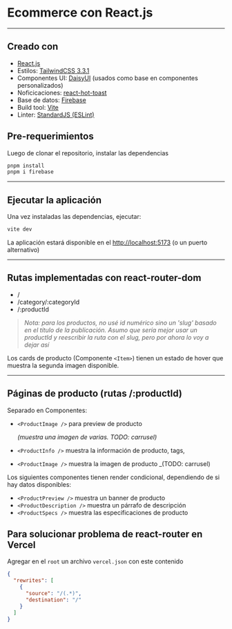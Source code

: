 # Ecommerce con React.js

<hr />

## Creado con

- [React.js](https://react.dev/)
- Estilos: [TailwindCSS 3.3.1](https://tailwindcss.com/docs/installation)
- Componentes UI: [DaisyUI](https://daisyui.com/docs/install/) (usados como base en componentes personalizados)
- Noficicaciones: [react-hot-toast](https://react-hot-toast.com/)
- Base de datos: [Firebase](https://firebase.google.com/)
- Build tool: [Vite](https://vitejs.dev/)
- Linter: [StandardJS (ESLint)](https://standardjs.com/)

## Pre-requerimientos

Luego de clonar el repositorio, instalar las dependencias

```bash
pnpm install
pnpm i firebase
```

<hr />

## Ejecutar la aplicación

Una vez instaladas las dependencias, ejecutar:

```bash
vite dev
```

La aplicación estará disponible en el [http://localhost:5173](http://localhost:5173) (o un puerto alternativo)

<hr />

## Rutas implementadas con react-router-dom

- /
- /category/:categoryId
- /:productId <br />

> _Nota: para los productos, no usé id numérico sino un 'slug' basado en el título de la publicación. Asumo que sería mejor usar un productId y reescribir la ruta con el slug, pero por ahora lo voy a dejar así_

Los cards de producto (Componente `<Item>`) tienen un estado de hover que muestra la segunda imagen disponible.

<hr />

## Páginas de producto (rutas /:productId)

Separado en Componentes:

- `<ProductImage />` para preview de producto

  _(muestra una imagen de varias. TODO: carrusel)_

- `<ProductInfo />` muestra la información de producto, tags,
- `<ProductImage />` muestra la imagen de producto \_(TODO: carrusel)

Los siguientes componentes tienen render condicional, dependiendo de si hay datos disponibles:

- `<ProductPreview />` muestra un banner de producto
- `<ProductDescription />` muestra un párrafo de descripción
- `<ProductSpecs />` muestra las especificaciones de producto

## Para solucionar problema de react-router en Vercel

Agregar en el `root` un archivo `vercel.json` con este contenido

```json
{
  "rewrites": [
    {
      "source": "/(.*)",
      "destination": "/"
    }
  ]
}
```
